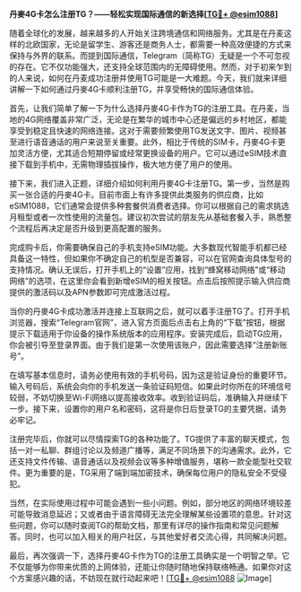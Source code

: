 **丹麥4G卡怎么注册TG？——轻松实现国际通信的新选择[[TG💪+ @esim1088](https://t.me/s/esim1088)]**

随着全球化的发展，越来越多的人开始关注跨境通信和网络服务。尤其是在丹麦这样的北欧国家，无论是留学生、游客还是商务人士，都需要一种高效便捷的方式来保持与外界的联系。而提到国际通信，Telegram（简称TG）无疑是一个不可忽视的存在。它不仅功能强大，还支持全球范围内的无障碍使用。然而，对于初来乍到的人来说，如何在丹麦成功注册并使用TG可能是一大难题。今天，我们就来详细讲解一下如何通过丹麥4G卡顺利注册TG，并享受畅快的国际通信体验。

首先，让我们简单了解一下为什么选择丹麥4G卡作为TG的注册工具。在丹麦，当地的4G网络覆盖非常广泛，无论是在繁华的城市中心还是偏远的乡村地区，都能享受到稳定且快速的网络连接。这对于需要频繁使用TG发送文字、图片、视频甚至进行语音通话的用户来说至关重要。此外，相比于传统的SIM卡，丹麥4G卡更加灵活方便，尤其适合短期停留或经常更换设备的用户。它可以通过eSIM技术直接下载到手机中，无需物理插拔操作，极大地方便了用户的使用。

接下来，我们进入正题，详细介绍如何利用丹麥4G卡注册TG。第一步，当然是购买一张合适的丹麥4G卡。目前市面上有许多提供此类服务的供应商，比如eSIM1088，它们通常会提供多种套餐供消费者选择。你可以根据自己的需求挑选月租型或者一次性使用的流量包。建议初次尝试的朋友先从基础套餐入手，熟悉整个流程后再决定是否升级到更高配置的服务。

完成购卡后，你需要确保自己的手机支持eSIM功能。大多数现代智能手机都已经具备这一特性，但如果你不确定自己的机型是否兼容，可以在官网查询具体型号的支持情况。确认无误后，打开手机上的“设置”应用，找到“蜂窝移动网络”或“移动网络”的选项，在这里你会看到新增eSIM的相关按钮。点击后按照提示输入供应商提供的激活码以及APN参数即可完成激活过程。

当你的丹麥4G卡成功激活并连接上互联网之后，就可以着手注册TG了。打开手机浏览器，搜索“Telegram官网”，进入官方页面后点击右上角的“下载”按钮，根据提示下载适用于你设备的操作系统版本的应用程序。安装完成后，启动TG应用，你会被引导至登录界面。由于我们是第一次使用该账户，因此需要选择“注册新账号”。

在填写基本信息时，请务必使用有效的手机号码，因为这是验证身份的重要环节。输入号码后，系统会向你的手机发送一条验证码短信。如果此时你所在的环境信号较弱，不妨切换至Wi-Fi网络以提高接收效率。收到验证码后，准确输入并继续下一步。接下来，设置你的用户名和密码，这将是你日后登录TG的主要凭据，请务必牢记。

注册完毕后，你就可以尽情探索TG的各种功能了。TG提供了丰富的聊天模式，包括一对一私聊、群组讨论以及频道广播等，满足不同场景下的沟通需求。此外，它还支持文件传输、语音通话以及视频会议等多种增值服务，堪称一款全能型社交软件。更为重要的是，TG采用了端到端加密技术，确保每位用户的隐私安全不受侵犯。

当然，在实际使用过程中可能会遇到一些小问题。例如，部分地区的网络环境较差可能导致消息延迟；又或者由于语言障碍无法完全理解某些设置项的意思。针对这些问题，你可以随时查阅TG的帮助文档，那里有详尽的操作指南和常见问题解答。同时，也可以加入相关的用户社区，与其他爱好者交流心得，共同解决问题。

最后，再次强调一下，选择丹麥4G卡作为TG的注册工具确实是一个明智之举。它不仅能够为你带来优质的上网体验，还能让你随时随地保持联络畅通。如果你对这个方案感兴趣的话，不妨现在就行动起来吧！[[TG💪+ @esim1088](https://t.me/s/esim1088) ![Image](https://i.postimg.cc/4NQfJmqS/Snipaste-2025-05-13-00-14-12.png)]